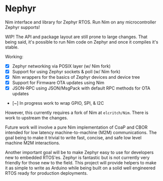 # Nephyr

Nim interface and library for Zephyr RTOS. Run Nim on any microcontroller Zephyr supports! 

WIP! The API and package layout are still prone to large changes. That being said, it's possible to run Nim code on Zephyr and once it compiles it's stable.

Working: 
- [x] Zephyr networking via POSIX layer (w/ Nim fork)
- [x] Support for using Zephyr sockets & poll (w/ Nim fork)
- [x] Nim wrappers for the basics of Zephyr devices and device tree
- [x] Support for Firmware OTA updates using Nim
- [x] JSON-RPC using JSON/MsgPack with default RPC methods for OTA updates
- [~] In progress work to wrap GPIO, SPI, & I2C

However, this currently requires a fork of Nim at `elcritch/Nim`. There is work to upstream the changes. 

Future work will involve a pure Nim implementation of CoaP and CBOR intended for low latency machine-to-machine (M2M) communications. The goal being to make it trivial to write fast, concise, and safe low level machine M2M interactions. 

Another important goal will be to make Zephyr easy to use for developers new to embedded RTOS'es. Zephyr is fantastic but is not currently very friendly for those new to the field. This project will provide helpers to make it as simple to write as Arduino while being built on a solid well engineered RTOS ready for production deployments. 
